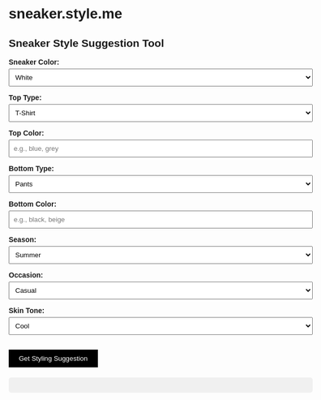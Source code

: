 # sneaker.style.me
<!DOCTYPE html>
<html lang="en">
<head>
  <meta charset="UTF-8">
  <meta name="viewport" content="width=device-width, initial-scale=1.0">
  <title>Sneaker Style Matcher</title>
  <style>
    body { font-family: Arial, sans-serif; margin: 20px; max-width: 600px; }
    label { display: block; margin-top: 10px; font-weight: bold; }
    select, input[type="text"] { width: 100%; padding: 8px; margin-top: 5px; }
    button { margin-top: 15px; padding: 10px 20px; background-color: #000; color: #fff; border: none; cursor: pointer; }
    #result { margin-top: 20px; padding: 15px; background: #f0f0f0; border-radius: 5px; }
  </style>
</head>
<body>
  <h2>Sneaker Style Suggestion Tool</h2>

  <label for="sneakerColor">Sneaker Color:</label>
  <select id="sneakerColor">
    <option value="white">White</option>
    <option value="black">Black</option>
    <option value="pink">Pink</option>
    <option value="red">Red</option>
    <option value="beige">Beige</option>
  </select>

  <label for="topType">Top Type:</label>
  <select id="topType">
    <option value="tshirt">T-Shirt</option>
    <option value="shirt">Shirt</option>
    <option value="longsleeve">Long Sleeve</option>
    <option value="shortsleeve">Short Sleeve</option>
  </select>

  <label for="topColor">Top Color:</label>
  <input type="text" id="topColor" placeholder="e.g., blue, grey">

  <label for="bottomType">Bottom Type:</label>
  <select id="bottomType">
    <option value="pants">Pants</option>
    <option value="skirt">Skirt</option>
    <option value="shorts">Shorts</option>
  </select>

  <label for="bottomColor">Bottom Color:</label>
  <input type="text" id="bottomColor" placeholder="e.g., black, beige">

  <label for="season">Season:</label>
  <select id="season">
    <option value="summer">Summer</option>
    <option value="winter">Winter</option>
  </select>

  <label for="occasion">Occasion:</label>
  <select id="occasion">
    <option value="casual">Casual</option>
    <option value="smart">Smart</option>
    <option value="nightwear">Nightwear</option>
  </select>

  <label for="skinTone">Skin Tone:</label>
  <select id="skinTone">
    <option value="cool">Cool</option>
    <option value="warm">Warm</option>
    <option value="neutral">Neutral</option>
  </select>

  <button onclick="generateStyle()">Get Styling Suggestion</button>

  <div id="result"></div>

  <script>
    function generateStyle() {
      const sneakerColor = document.getElementById('sneakerColor').value;
      const topType = document.getElementById('topType').value;
      const topColor = document.getElementById('topColor').value;
      const bottomType = document.getElementById('bottomType').value;
      const bottomColor = document.getElementById('bottomColor').value;
      const season = document.getElementById('season').value;
      const occasion = document.getElementById('occasion').value;
      const skinTone = document.getElementById('skinTone').value;

      let suggestion = `👟 With your <b>${sneakerColor}</b> sneakers, try a <b>${topColor} ${topType}</b> and <b>${bottomColor} ${bottomType}</b>.<br>`;

      // Add basic logic for styling
      if (season === "summer") suggestion += "☀️ Light fabrics and pastel shades work well in summer.<br>";
      if (season === "winter") suggestion += "❄️ Add layers like jackets or scarves in darker tones.<br>";

      if (occasion === "smart") suggestion += "💼 Match with clean lines and neutral tones for a polished look.<br>";
      if (occasion === "casual") suggestion += "🎒 Go comfy with jeans or casual trousers.<br>";

      if (skinTone === "warm") suggestion += "🌻 Earthy colors like olive, mustard, or coral will pop on warm skin.<br>";
      if (skinTone === "cool") suggestion += "❄️ Cool tones like blue, silver, or lavender enhance cool skin tones.<br>";
      if (skinTone === "neutral") suggestion += "🎨 You’re lucky! Almost all colors suit you, try experimenting!<br>";

      document.getElementById('result').innerHTML = suggestion;
    }
  </script>
</body>
</html>
